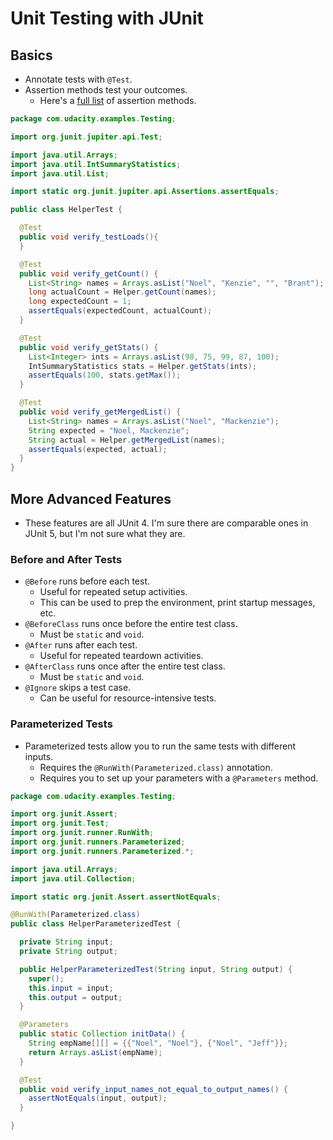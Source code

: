 # Unit Testing with JUnit

## Basics

- Annotate tests with `@Test`.
- Assertion methods test your outcomes.
  - Here's a [full list](http://junit.sourceforge.net/javadoc/org/junit/Assert.html) of assertion methods.

```java
package com.udacity.examples.Testing;

import org.junit.jupiter.api.Test;

import java.util.Arrays;
import java.util.IntSummaryStatistics;
import java.util.List;

import static org.junit.jupiter.api.Assertions.assertEquals;

public class HelperTest {

  @Test
  public void verify_testLoads(){
  }

  @Test
  public void verify_getCount() {
    List<String> names = Arrays.asList("Noel", "Kenzie", "", "Brant");
    long actualCount = Helper.getCount(names);
    long expectedCount = 1;
    assertEquals(expectedCount, actualCount);
  }

  @Test
  public void verify_getStats() {
    List<Integer> ints = Arrays.asList(98, 75, 99, 87, 100);
    IntSummaryStatistics stats = Helper.getStats(ints);
    assertEquals(100, stats.getMax());
  }

  @Test
  public void verify_getMergedList() {
    List<String> names = Arrays.asList("Noel", "Mackenzie");
    String expected = "Noel, Mackenzie";
    String actual = Helper.getMergedList(names);
    assertEquals(expected, actual);
  }
}
```

## More Advanced Features

- These features are all JUnit 4. I'm sure there are comparable ones in JUnit 5, but I'm not sure what they are.

### Before and After Tests

- `@Before` runs before each test.
  - Useful for repeated setup activities.
  - This can be used to prep the environment, print startup messages, etc.
- `@BeforeClass` runs once before the entire test class.
  - Must be `static` and `void`.
- `@After` runs after each test.
  - Useful for repeated teardown activities.
- `@AfterClass` runs once after the entire test class.
  - Must be `static` and `void`.
- `@Ignore` skips a test case.
  - Can be useful for resource-intensive tests.

### Parameterized Tests

- Parameterized tests allow you to run the same tests with different inputs.
  - Requires the `@RunWith(Parameterized.class)` annotation.
  - Requires you to set up your parameters with a `@Parameters` method.

```java
package com.udacity.examples.Testing;

import org.junit.Assert;
import org.junit.Test;
import org.junit.runner.RunWith;
import org.junit.runners.Parameterized;
import org.junit.runners.Parameterized.*;

import java.util.Arrays;
import java.util.Collection;

import static org.junit.Assert.assertNotEquals;

@RunWith(Parameterized.class)
public class HelperParameterizedTest {

  private String input;
  private String output;

  public HelperParameterizedTest(String input, String output) {
    super();
    this.input = input;
    this.output = output;
  }

  @Parameters
  public static Collection initData() {
    String empName[][] = {{"Noel", "Noel"}, {"Noel", "Jeff"}};
    return Arrays.asList(empName);
  }

  @Test
  public void verify_input_names_not_equal_to_output_names() {
    assertNotEquals(input, output);
  }

}
```
